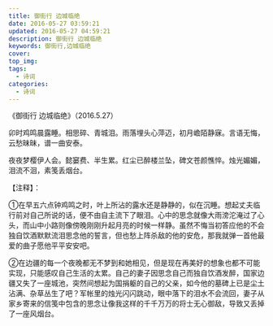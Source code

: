 ```yaml
---
title: 御街行 边城临绝
date: 2016-05-27 03:59:21
updated: 2016-05-27 04:59:21
description: 御街行 边城临绝
keywords: 御街行,边城临绝
cover: 
top_img: 
tags:
  - 诗词
categories:
  - 诗词
---
```




《御街行 边城临绝》（2016.5.27）

卯时鸡鸣晨露睡。相思碎、青城泪。雨落埋头心萍迈，初月嶦陌静寐。言语无悔，云愁昧昧，谱一曲安泰。

夜夜梦樱伊人会。懿窭费、半生累。红尘已醉楼兰坠，碑文苍颜憔悴。烛光媚媚，泪流不洄，素笺丢烟台。

【注释】：

①在早五六点钟鸡鸣之时，叶上所沾的露水还是静静的，似在沉睡。想起丈夫临行前对自己所说的话，便不由自主流下了眼泪。心中的思念就像大雨滂沱淹过了心头，而山中小路则像傍晚刚刚升起月亮的时候一样静。虽然不悔当初答应他的不会独自饮酒默默流泪思念他的誓言，但也愁上阵杀敌的他的安危，那我就弹一首他最爱的曲子愿他平平安安吧。

②在边疆的每一个夜晚都无不梦到和她相见，但是现在再美好的想象也都不可能实现，只能感叹自己生活的太累。自己的妻子因思念自己而独自饮酒发醉，国家边疆又失了一座城池，突然间想起为国捐躯的自己的父亲，如今他的墓碑上已是尘土沾满、杂草丛生了吧？军帐里的烛光闪闪跳动，眼中落下的泪水不会流回，妻子从家乡寄来的信笺中包含的思念让像我这样的千千万万的将士无心御敌，导致又丢掉了一座风烟台。